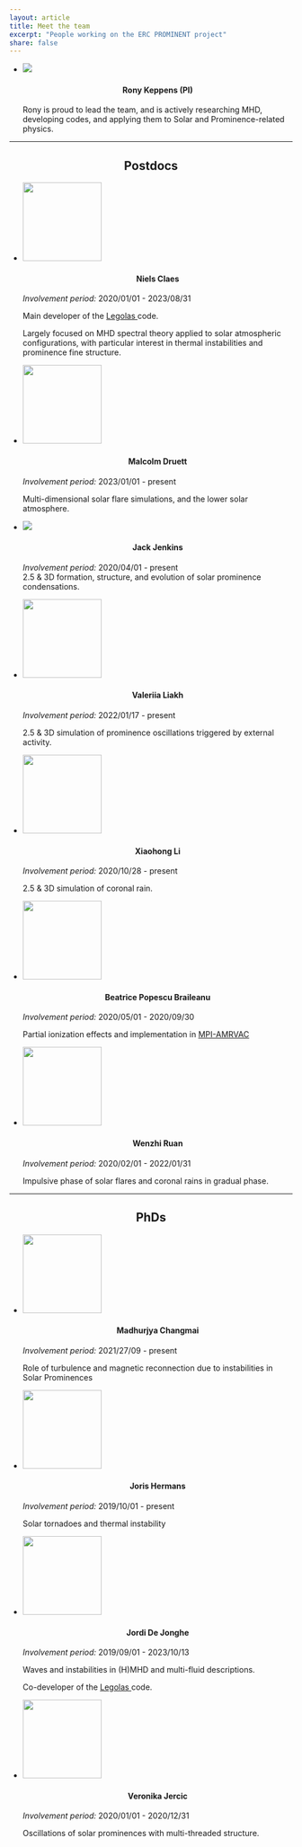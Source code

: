 ```yaml
---
layout: article
title: Meet the team
excerpt: "People working on the ERC PROMINENT project"
share: false
---
```


<ul class="th-grid">
  <li>
    <a href="ronykeppens"><img src="{{ site.url }}/images/bio-photo-RK.png"></a>
  </li>
  <h4 style="text-align:center">Rony Keppens (PI)</h4>

  Rony is proud to lead the team, and is actively researching MHD, developing codes, and applying them to Solar and Prominence-related physics.
</ul>

***

<h2 style="text-align:center">Postdocs</h2>

<ul class="th-grid">
  <li>
    <a href="nielsclaes"><img src="{{ site.url }}/images/bio-photo-NC.png" width="140"></a>
  </li>
  <h4 style="text-align:center">Niels Claes</h4>

  <em>Involvement period:</em> 2020/01/01 - 2023/08/31 <br>

  Main developer of the
  <a href="https://github.com/n-claes/legolas">
    Legolas
  </a>
  code. <br>

  Largely focused on MHD spectral theory applied to solar atmospheric
  configurations, with particular interest in thermal instabilities and prominence
  fine structure.
</ul>

<ul class="th-grid_right">
  <li>
    <a href="malcolmdruett"><img src="{{ site.url }}/images/bio-photo-MD.jpg" width="140"></a>
  </li>
  <h4 style="text-align:center">Malcolm Druett</h4>

  <em>Involvement period:</em> 2023/01/01 - present <br>

  Multi-dimensional solar flare simulations, and the lower solar atmosphere.

</ul>


<ul class="th-grid">
  <li>
    <a href="jackjenkins"><img src="{{ site.url }}/images/jack_bio_photo_erc.jpg"></a>
  </li>
  <h4 style="text-align:center">Jack Jenkins</h4>

  <em>Involvement period:</em> 2020/04/01 - present <br>
  2.5 & 3D formation, structure, and evolution of solar prominence condensations.
</ul>


<ul class="th-grid_right">
  <li>
    <a href="valeriialiakh"><img src="{{ site.url }}/images/bio-photo-VL.jpg" width="140"></a>
  </li>
  <h4 style="text-align:center">Valeriia Liakh</h4>

  <em>Involvement period:</em> 2022/01/17 - present <br>

  2.5 & 3D simulation of prominence oscillations triggered by external activity.
</ul>


<ul class="th-grid">
  <li>
   <a href="xiaohongli"><img src="{{ site.url }}/images/bio-photo-Xiaohong.jpg" width="140"></a>
  </li>
  <h4 style="text-align:center">Xiaohong Li</h4>

  <em>Involvement period:</em> 2020/10/28 - present <br>

  2.5 & 3D simulation of coronal rain.
</ul>


<ul class="th-grid_right">
  <li>
    <a href="beatricebraileanu"><img src="{{ site.url }}/images/bio-photo-bpb.png" width="140"></a>
  </li>
  <h4 style="text-align:center">Beatrice Popescu Braileanu</h4>

  <em>Involvement period:</em> 2020/05/01 - 2020/09/30 <br>

  Partial ionization effects and implementation in
  <a href="http://amrvac.org">
    MPI-AMRVAC
  </a>
</ul>


<ul class="th-grid">
  <li>
    <a href="wenzhiruan"><img src="{{ site.url }}/images/wenzhi_bio_photo.jpg" width="140"></a>
  </li>
  <h4 style="text-align:center">Wenzhi Ruan</h4>

  <em>Involvement period:</em> 2020/02/01 - 2022/01/31 <br>

  Impulsive phase of solar flares and coronal rains in gradual phase.
</ul>

***

<h2 style="text-align:center">PhDs</h2>

<ul class="th-grid_right">
  <li>
    <a href="madhurjyachangmai"><img src="{{ site.url }}/images/bio-photo.jpg" width="140" ></a>
  </li>
  <h4 style="text-align:center">Madhurjya Changmai</h4>

  <em>Involvement period:</em> 2021/27/09 - present <br>

  Role of turbulence and magnetic reconnection due to instabilities in Solar Prominences
</ul>


<ul class="th-grid">
  <li>
    <a href="jorishermans"><img src="{{ site.url }}/images/bio-photo-Joris.jpg" width="140" ></a>
  </li>
  <h4 style="text-align:center">Joris Hermans</h4>

  <em>Involvement period:</em> 2019/10/01 - present <br>

  Solar tornadoes and thermal instability
</ul>


<ul class="th-grid_right">
  <li>
    <a href="jordidejonghe"><img src="{{ site.url }}/images/bio-photo-JDJ.jpg" width="140"></a>
  </li>
  <h4 style="text-align:center">Jordi De Jonghe</h4>

  <em>Involvement period:</em> 2019/09/01 - 2023/10/13 <br>

  Waves and instabilities in (H)MHD and multi-fluid descriptions. <br>

  Co-developer of the
  <a href="https://legolas.science">
    Legolas
  </a>
  code.
</ul>


<ul class="th-grid">
  <li>
    <a href="veronikajercic"><img src="{{ site.url }}/images/bio-photo.jpg" width="140"></a>
  </li>
  <h4 style="text-align:center">Veronika Jercic</h4>

  <em>Involvement period:</em> 2020/01/01 - 2020/12/31 <br>

 Oscillations of solar prominences with multi-threaded structure.
</ul>

